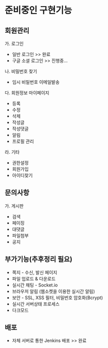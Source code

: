 # 준비중인 구현기능

## 회원관리
가. 로그인
- 일반 로그인 >> 완료
- 구글 소셜 로그인 >> 진행중...

나. 비밀번호 찾기
- 임시 비밀번호 이메일발송

다. 회원정보 마이페이지 
- 등록
- 수정
- 삭제
- 작성글
- 작성댓글
- 알림
- 프로필 관리

라. 기타
- 권한설정
- 회원가입
- 아이디찾기

## 문의사항
가. 게시판 
- 검색
- 페이징
- 대댓글
- 파일첨부
- 공지

## 부가기능(추후정리 필요)
- 쪽지 - 수신, 발신 페이지
- 파일 업로드 & 다운로드
- 실시간 채팅 - Socket.io
- 브라우저 알림 (웹소켓을 이용한 실시간 알림)
- 보안 - SSL, XSS 필터, 비밀번호 암호화(Bcrypt)
- 실시간 서버상태 프로세스
- 다크모드

## 배포
- 자체 서버로 통한 Jenkins 배포 >> 완료